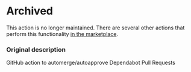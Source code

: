 # Archived
This action is no longer maintained. There are several other actions that perform this functionality [in the marketplace](https://github.com/marketplace?category=&type=actions&verification=&query=automerge).

### Original description
GitHub action to automerge/autoapprove Dependabot Pull Requests
